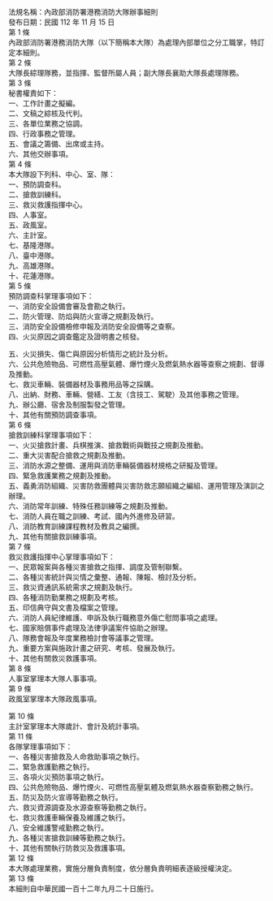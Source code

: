 法規名稱：內政部消防署港務消防大隊辦事細則  
發布日期：民國 112 年 11 月 15 日  
第 1 條  
內政部消防署港務消防大隊（以下簡稱本大隊）為處理內部單位之分工職掌，特訂定本細則。  
第 2 條  
大隊長綜理隊務，並指揮、監督所屬人員；副大隊長襄助大隊長處理隊務。  
第 3 條  
秘書權責如下：  
一、工作計畫之擬編。  
二、文稿之綜核及代判。  
三、各單位業務之協調。  
四、行政事務之管理。  
五、會議之籌備、出席或主持。  
六、其他交辦事項。  
第 4 條  
本大隊設下列科、中心、室、隊：  
一、預防調查科。  
二、搶救訓練科。  
三、救災救護指揮中心。  
四、人事室。  
五、政風室。  
六、主計室。  
七、基隆港隊。  
八、臺中港隊。  
九、高雄港隊。  
十、花蓮港隊。  
第 5 條  
預防調查科掌理事項如下：  
一、消防安全設備會審及會勘之執行。  
二、防火管理、防焰與防火宣導之規劃及執行。  
三、消防安全設備檢修申報及消防安全設備等之查察。  
四、火災原因之調查鑑定及證明書之核發。  


五、火災損失、傷亡與原因分析情形之統計及分析。  
六、公共危險物品、可燃性高壓氣體、爆竹煙火及燃氣熱水器等查察之規劃、督導及推動。  
七、救災車輛、裝備器材及事務用品等之採購。  
八、出納、財務、車輛、營繕、工友（含技工、駕駛）及其他事務之管理。  
九、辦公廳、宿舍及制服製發之管理。  
十、其他有關預防調查事項。  
第 6 條  
搶救訓練科掌理事項如下：  
一、火災搶救計畫、兵棋推演、搶救戰術與戰技之規劃及推動。  
二、重大災害配合搶救之規劃及推動。  
三、消防水源之整備、運用與消防車輛裝備器材規格之研擬及管理。  
四、緊急救護業務之規劃及推動。  
五、義勇消防組織、災害防救團體與災害防救志願組織之編組、運用管理及演訓之辦理。  
六、消防常年訓練、特殊任務訓練等之規劃及推動。  
七、消防人員在職之訓練、考試、國內外進修及研習。  
八、消防教育訓練課程教材及教具之編撰。  
九、其他有關搶救訓練事項。  
第 7 條  
救災救護指揮中心掌理事項如下：  
一、民眾報案與各種災害搶救之指揮、調度及管制聯繫。  
二、各種災害統計與災情之彙整、通報、陳報、檢討及分析。  
三、救災資通訊系統需求之規劃及執行。  
四、各種消防勤業務之規劃及考核。  
五、印信典守與文書及檔案之管理。  
六、消防人員紀律維護、申訴及執行職務意外傷亡慰問事項之處理。  
七、國家賠償事件處理及法律爭議案件協助之辦理。  
八、隊務會報及年度業務檢討會等議事之管理。  
九、重要方案與施政計畫之研究、考核、發展及執行。  
十、其他有關救災救護事項。  
第 8 條  
人事室掌理本大隊人事事項。  
第 9 條  
政風室掌理本大隊政風事項。  


第 10 條  
主計室掌理本大隊歲計、會計及統計事項。  
第 11 條  
各隊掌理事項如下：  
一、各種災害搶救及人命救助事項之執行。  
二、緊急救護勤務之執行。  
三、各項火災預防事項之執行。  
四、公共危險物品、爆竹煙火、可燃性高壓氣體及燃氣熱水器查察勤務之執行。  
五、防災及防火宣導等勤務之執行。  
六、救災資源調查及水源查察等勤務之執行。  
七、救災救護車輛保養及維護之執行。  
八、安全維護警戒勤務之執行。  
九、各種災害搶救訓練等勤務之執行。  
十、其他有關執行防救災及救護事項。  
第 12 條  
本大隊處理業務，實施分層負責制度，依分層負責明細表逐級授權決定。  
第 13 條  
本細則自中華民國一百十二年九月二十日施行。  


